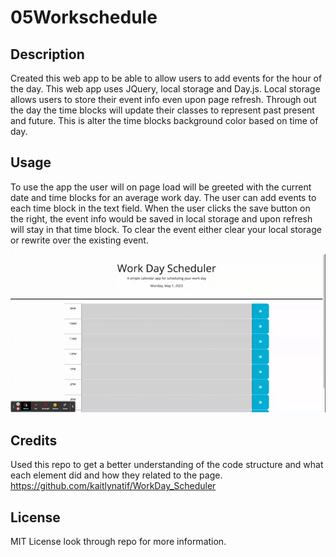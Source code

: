 # 05Workschedule

## Description

Created this web app to be able to allow users to add events for the hour of the day. This web app uses JQuery, local storage and Day.js. Local storage allows users to store their event info even upon page refresh. Through out the day the time blocks will update their classes to represent past present and future. This is alter the time blocks background color based on time of day. 

## Usage

To use the app the user will on page load will be greeted with the current date and time blocks for an average work day. The user can add events to each time block in the text field. When the user clicks the save button on the right, the event info would be saved in local storage and upon refresh will stay in that time block. To clear the event either clear your local storage or rewrite over the existing event. 

![demo of the work day scheduler](./Assets/images/Work%20Day%20Scheduler.gif)


## Credits

Used this repo to get a better understanding of the code structure and what each element did and how they related to the page. https://github.com/kaitlynatif/WorkDay_Scheduler

## License

MIT License look through repo for more information.
